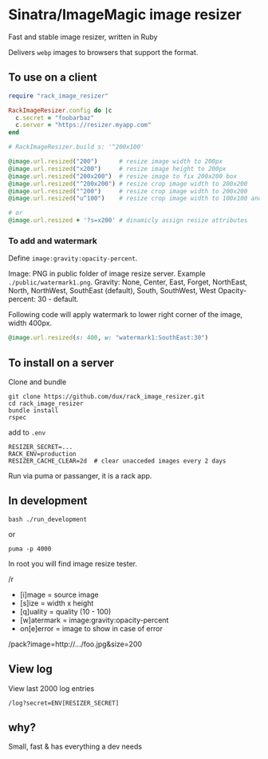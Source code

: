 Sinatra/ImageMagic image resizer
=====================

Fast and stable image resizer, written in Ruby

Delivers `webp` images to browsers that support the format.

## To use on a client

```ruby
require "rack_image_resizer"

RackImageResizer.config do |c
  c.secret = "foobarbaz"
  c.server = "https://resizer.myapp.com"
end

# RackImageResizer.build s: '^200x100'

@image.url.resized("200")      # resize image width to 200px
@image.url.resized("x200")     # resize image height to 200px
@image.url.resized("200x200")  # resize image to fix 200x200 box
@image.url.resized("^200x200") # resize crop image width to 200x200
@image.url.resized("^200")     # resize crop image width to 200x200
@image.url.resized("u^100")    # resize crop image width to 100x100 and apply unsharp mask

# or
@image.url.resized + '?s=x200' # dinamicly assign resize attributes
```

### To add and watermark

Define `image:gravity:opacity-percent`.

Image: PNG in public folder of image resize server. Example `./public/watermark1.png`.
Gravity: None, Center, East, Forget, NorthEast, North, NorthWest, SouthEast (default), South, SouthWest, West
Opacity-percent: 30 - default.

Following code will apply watermark to lower right corner of the image, width 400px.

```ruby
@image.url.resized(s: 400, w: "watermark1:SouthEast:30")
```


## To install on a server

Clone and bundle

```
git clone https://github.com/dux/rack_image_resizer.git
cd rack_image_resizer
bundle install
rspec
```

add to `.env`

```
RESIZER_SECRET=...
RACK_ENV=production
RESIZER_CACHE_CLEAR=2d  # clear unacceded images every 2 days
```

Run via puma or passanger, it is a rack app.

## In development

`bash ./run_development`

or

`puma -p 4000`

In root you will find image resize tester.

/r

* [i]mage     = source image
* [s]ize      = width x height
* [q]uality   = quality (10 - 100)
* [w]atermark = image:gravity:opacity-percent
* on[e]error  = image to show in case of error

/pack?image=http://.../foo.jpg&size=200

## View log

View last 2000 log entries

`/log?secret=ENV[RESIZER_SECRET]`

## why?

Small, fast & has everything a dev needs

